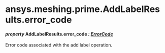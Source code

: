 <a id="ansys-meshing-prime-addlabelresults-error-code"></a>

# ansys.meshing.prime.AddLabelResults.error_code

<a id="ansys.meshing.prime.AddLabelResults.error_code"></a>

#### *property* AddLabelResults.error_code *: [ErrorCode](ansys.meshing.prime.ErrorCode.md#ansys.meshing.prime.ErrorCode)*

Error code associated with the add label operation.

<!-- !! processed by numpydoc !! -->
